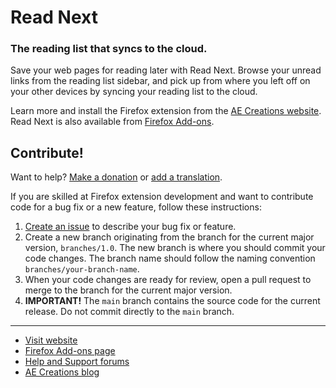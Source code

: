 # Read Next
### The reading list that syncs to the cloud.

Save your web pages for reading later with Read Next.  Browse your unread links from the reading list sidebar, and pick up from where you left off on your other devices by syncing your reading list to the cloud.

Learn more and install the Firefox extension from the [AE Creations website](https://aecreations.io/readnext/index.php).  Read Next is also available from [Firefox Add-ons](https://addons.mozilla.org/firefox/addon/readnext/).

## Contribute!

Want to help?  [Make a donation](https://liberapay.com/aecreations/) or [add a translation](https://crowdin.com/project/readnext).

If you are skilled at Firefox extension development and want to contribute code for a bug fix or a new feature, follow these instructions:

1. [Create an issue](https://github.com/aecreations/readnext/issues/new) to describe your bug fix or feature.
2. Create a new branch originating from the branch for the current major version, `branches/1.0`.  The new branch is where you should commit your code changes.  The branch name should follow the naming convention `branches/your-branch-name`.
3. When your code changes are ready for review, open a pull request to merge to the branch for the current major version.
4. **IMPORTANT!**  The `main` branch contains the source code for the current release.  Do not commit directly to the `main` branch.


---

* [Visit website](https://aecreations.io/readnext/index.php)
* [Firefox Add-ons page](https://addons.mozilla.org/firefox/addon/readnext/)
* [Help and Support forums](https://aecreations.io/forums)
* [AE Creations blog](https://aecreations.blogspot.com/)

